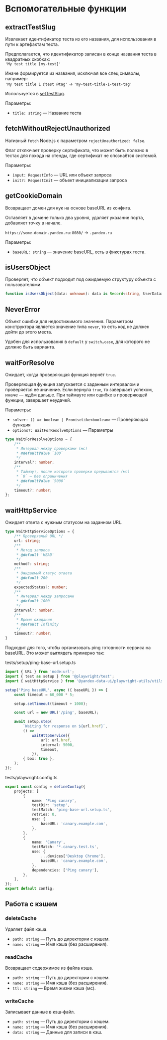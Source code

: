 # Вспомогательные функции

## extractTestSlug

Извлекает идентификатор теста из его названия, для использования в пути к артефактам теста.

Предполагается, что идентификатор записан в конце названия теста в квадратных скобках:  
`'My test title [my-test]'`

Иначе формируется из названия, исключая все спец символы, например:  
`'My test title 1 @test @tag'` -> `'my-test-title-1-test-tag'`

Используется в [setTestSlug](../actions/setTestSlug.ts).

Параметры:
- `title: string` — Название теста

## fetchWithoutRejectUnauthorized

Нативный `fetch` Node.js с параметром `rejectUnauthorized: false`.

Флаг отключает проверку сертификата, что может быть полезно в тестах для похода на стенды, где сертификат не опознаётся системой.

Параметры:
- `input: RequestInfo` — URL или объект запроса
- `init?: RequestInit` — объект инициализации запроса

## getCookieDomain

Возвращает домен для кук на основе baseURL из конфига.

Оставляет в домене только два уровня, удаляет указание порта, добавляет точку в начале.

`https://some.domain.yandex.ru:8080/` → `.yandex.ru`

Параметры:
- `baseURL: string` — значение baseURL, есть в фикстурах теста.

## isUsersObject

Проверяет, что объект подходит под ожидаемую структуру объекта с пользователями.

```ts
function isUsersObject(data: unknown): data is Record<string, UserData>
```

## NeverError

Объект ошибки для недостижимого значения. Параметром конструктора является значение типа `never`, то есть код не должен дойти до этого места.

Удобен для использования в `default` у `switch…case`, для которого не должно быть варианта.

## waitForResolve

Ожидает, когда проверяющая функция вернёт `true`.

Проверяющая функция запускается с заданным интервалом и проверяется её значение. Если вернула `true`, то завершает успехом, иначе — ждём дальше. При таймауте или ошибке в проверяющей функции, завершает неудачей.

Параметры:
- `solver: () => boolean | PromiseLike<boolean>` — Проверяющая функция
- `options?: WaitForResolveOptions` — Параметры

```ts
type WaitForResolveOptions = {
    /**
     * Интервал между проверками (мс)
     * @defaultValue `100`
     */
    interval?: number;
    /**
     * Таймаут, после которого проверки прерываются (мс)
     * `0` — без ограничения
     * @defaultValue `5000`
     */
    timeout?: number;
};
```

## waitHttpService

Ожидает ответа с нужным статусом на заданном URL.

```ts
type WaitHttpServiceOptions = {
    /** Проверяемый URL */
    url: string;
    /**
     * Метод запроса
     * @default 'HEAD'
     */
    method?: string;
    /**
     * Ожидаемый статус ответа
     * @default 200
     */
    expectedStatus?: number;
    /**
     * Интервал между запросами
     * @default 1000
     */
    interval?: number;
    /**
     * Время ожидания
     * @default Infinity
     */
    timeout?: number;
}
```

Подходит для того, чтобы организовать ping готовности сервиса на baseURL. Это может выглядеть примерно так:

tests/setup/ping-base-url.setup.ts
```ts
import { URL } from 'node:url';
import { test as setup } from '@playwright/test';
import { waitHttpService } from '@yandex-data-ui/playwright-utils/utils';

setup('Ping baseURL', async ({ baseURL }) => {
    const timeout = 60_000 * 5;

    setup.setTimeout(timeout + 1000);

    const url = new URL('/ping', baseURL);

    await setup.step(
        `Waiting for response on ${url.href}`,
        () =>
            waitHttpService({
                url: url.href,
                interval: 5000,
                timeout,
            }),
        { box: true },
    );
});
```

tests/playwright.config.ts
```ts
export const config = defineConfig({
    projects: [
        {
            name: 'Ping canary',
            testDir: 'setup',
            testMatch: 'ping-base-url.setup.ts',
            retries: 0,
            use: {
                baseURL: 'canary.example.com',
            },
        },
        {
            name: 'Canary',
            testMatch: '*.canary.test.ts',
            use: {
                ...devices['Desktop Chrome'],
                baseURL: 'canary.example.com',
            },
            dependencies: ['Ping canary'],
        },
    ],
});
export default config;
```

## Работа с кэшем

### deleteCache

Удаляет файл кэша.

- `path: string` — Путь до директории с кэшем.
- `name: string` — Имя кэша (без расширения).

### readCache

Возвращает содержимое из файла кэша.

- `path: string` — Путь до директории с кэшем.
- `name: string` — Имя кэша (без расширения).
- `ttl: string` — Время жизни кэша (мс).

### writeCache

Записывает данные в кэш-файл.

- `path: string` — Путь до директории с кэшем.
- `name: string` — Имя кэша (без расширения).
- `data: string` — Данные для записи в кэш.
